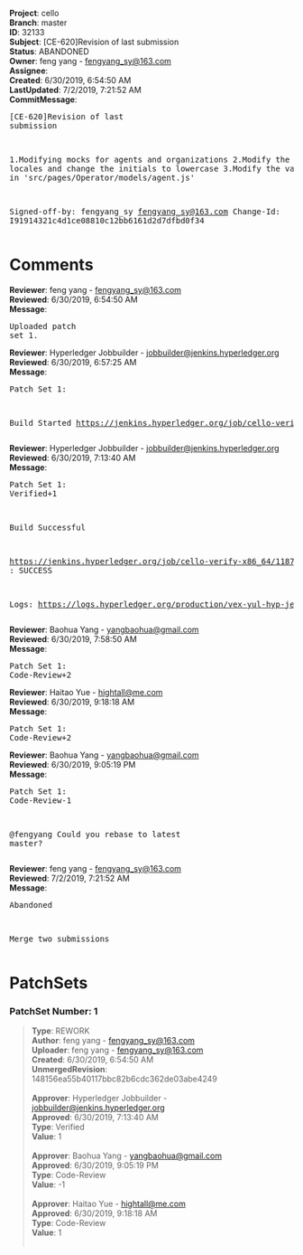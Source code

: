 <strong>Project</strong>: cello<br><strong>Branch</strong>: master<br><strong>ID</strong>: 32133<br><strong>Subject</strong>: [CE-620]Revision of last submission<br><strong>Status</strong>: ABANDONED<br><strong>Owner</strong>: feng yang - fengyang_sy@163.com<br><strong>Assignee</strong>:<br><strong>Created</strong>: 6/30/2019, 6:54:50 AM<br><strong>LastUpdated</strong>: 7/2/2019, 7:21:52 AM<br><strong>CommitMessage</strong>:<br><pre>[CE-620]Revision of last submission

1.Modifying mocks for agents and organizations
2.Modify the data in locales and change the initials to lowercase
3.Modify the variable name in 'src/pages/Operator/models/agent.js'

Signed-off-by: fengyang_sy <fengyang_sy@163.com>
Change-Id: I91914321c4d1ce08810c12bb6161d2d7dfbd0f34
</pre><h1>Comments</h1><strong>Reviewer</strong>: feng yang - fengyang_sy@163.com<br><strong>Reviewed</strong>: 6/30/2019, 6:54:50 AM<br><strong>Message</strong>: <pre>Uploaded patch set 1.</pre><strong>Reviewer</strong>: Hyperledger Jobbuilder - jobbuilder@jenkins.hyperledger.org<br><strong>Reviewed</strong>: 6/30/2019, 6:57:25 AM<br><strong>Message</strong>: <pre>Patch Set 1:

Build Started https://jenkins.hyperledger.org/job/cello-verify-x86_64/1187/</pre><strong>Reviewer</strong>: Hyperledger Jobbuilder - jobbuilder@jenkins.hyperledger.org<br><strong>Reviewed</strong>: 6/30/2019, 7:13:40 AM<br><strong>Message</strong>: <pre>Patch Set 1: Verified+1

Build Successful 

https://jenkins.hyperledger.org/job/cello-verify-x86_64/1187/ : SUCCESS

Logs: https://logs.hyperledger.org/production/vex-yul-hyp-jenkins-3/cello-verify-x86_64/1187</pre><strong>Reviewer</strong>: Baohua Yang - yangbaohua@gmail.com<br><strong>Reviewed</strong>: 6/30/2019, 7:58:50 AM<br><strong>Message</strong>: <pre>Patch Set 1: Code-Review+2</pre><strong>Reviewer</strong>: Haitao Yue - hightall@me.com<br><strong>Reviewed</strong>: 6/30/2019, 9:18:18 AM<br><strong>Message</strong>: <pre>Patch Set 1: Code-Review+2</pre><strong>Reviewer</strong>: Baohua Yang - yangbaohua@gmail.com<br><strong>Reviewed</strong>: 6/30/2019, 9:05:19 PM<br><strong>Message</strong>: <pre>Patch Set 1: Code-Review-1

@fengyang
Could you rebase to latest master?</pre><strong>Reviewer</strong>: feng yang - fengyang_sy@163.com<br><strong>Reviewed</strong>: 7/2/2019, 7:21:52 AM<br><strong>Message</strong>: <pre>Abandoned

Merge two submissions</pre><h1>PatchSets</h1><h3>PatchSet Number: 1</h3><blockquote><strong>Type</strong>: REWORK<br><strong>Author</strong>: feng yang - fengyang_sy@163.com<br><strong>Uploader</strong>: feng yang - fengyang_sy@163.com<br><strong>Created</strong>: 6/30/2019, 6:54:50 AM<br><strong>UnmergedRevision</strong>: 148156ea55b40117bbc82b6cdc362de03abe4249<br><br><strong>Approver</strong>: Hyperledger Jobbuilder - jobbuilder@jenkins.hyperledger.org<br><strong>Approved</strong>: 6/30/2019, 7:13:40 AM<br><strong>Type</strong>: Verified<br><strong>Value</strong>: 1<br><br><strong>Approver</strong>: Baohua Yang - yangbaohua@gmail.com<br><strong>Approved</strong>: 6/30/2019, 9:05:19 PM<br><strong>Type</strong>: Code-Review<br><strong>Value</strong>: -1<br><br><strong>Approver</strong>: Haitao Yue - hightall@me.com<br><strong>Approved</strong>: 6/30/2019, 9:18:18 AM<br><strong>Type</strong>: Code-Review<br><strong>Value</strong>: 1<br><br></blockquote>